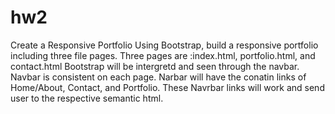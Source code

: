 # hw2
Create a Responsive Portfolio
Using Bootstrap, build a responsive portfolio including three file pages.
Three pages are :index.html, portfolio.html, and contact.html
Bootstrap will be intergretd and seen through the navbar. Navbar is consistent on each page. 
Narbar will have the conatin links of Home/About, Contact, and Portfolio. 
These Navrbar links will work and send user to the respective semantic html. 

